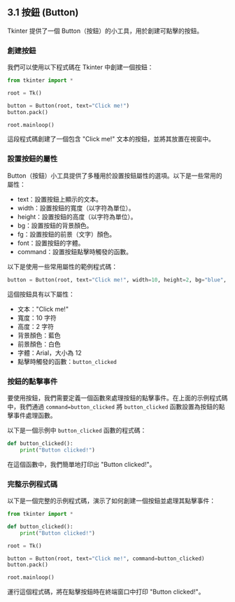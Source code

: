 ## 3.1 按鈕 (Button)

Tkinter 提供了一個 Button（按鈕）的小工具，用於創建可點擊的按鈕。

### 創建按鈕

我們可以使用以下程式碼在 Tkinter 中創建一個按鈕：

```python
from tkinter import *

root = Tk()

button = Button(root, text="Click me!")
button.pack()

root.mainloop()
```

這段程式碼創建了一個包含 "Click me!" 文本的按鈕，並將其放置在視窗中。

### 設置按鈕的屬性

Button（按鈕）小工具提供了多種用於設置按鈕屬性的選項。以下是一些常用的屬性：

- text：設置按鈕上顯示的文本。
- width：設置按鈕的寬度（以字符為單位）。
- height：設置按鈕的高度（以字符為單位）。
- bg：設置按鈕的背景顏色。
- fg：設置按鈕的前景（文字）顏色。
- font：設置按鈕的字體。
- command：設置按鈕點擊時觸發的函數。

以下是使用一些常用屬性的範例程式碼：

```python
button = Button(root, text="Click me!", width=10, height=2, bg="blue", fg="white", font=("Arial", 12), command=button_clicked)
```

這個按鈕具有以下屬性：

- 文本："Click me!"
- 寬度：10 字符
- 高度：2 字符
- 背景顏色：藍色
- 前景顏色：白色
- 字體：Arial，大小為 12
- 點擊時觸發的函數：`button_clicked`

### 按鈕的點擊事件

要使用按鈕，我們需要定義一個函數來處理按鈕的點擊事件。在上面的示例程式碼中，我們通過 `command=button_clicked` 將 `button_clicked` 函數設置為按鈕的點擊事件處理函數。

以下是一個示例中 `button_clicked` 函數的程式碼：

```python
def button_clicked():
    print("Button clicked!")
```

在這個函數中，我們簡單地打印出 "Button clicked!"。

### 完整示例程式碼

以下是一個完整的示例程式碼，演示了如何創建一個按鈕並處理其點擊事件：

```python
from tkinter import *

def button_clicked():
    print("Button clicked!")

root = Tk()

button = Button(root, text="Click me!", command=button_clicked)
button.pack()

root.mainloop()
```

運行這個程式碼，將在點擊按鈕時在終端窗口中打印 "Button clicked!"。